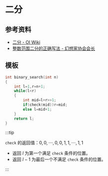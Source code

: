 # 二分

## 参考资料

- [二分 - OI Wiki](https://oi-wiki.org/basic/binary/)
- [整数范围二分的正确写法 - 幻想家协会会长](https://www.bilibili.com/video/BV1np421o77o)

## 模板

```cpp
int binary_search(int n)
{
	int l=1,r=n+1;
	while(l<r)
	{
		int mid=l+r>>1;
		if(check(mid))r=mid;
		else l=mid+1;
	}
	return l;
}
```

:::tip

`check` 的返回值：$0,0,\cdots,0,0,1,1,\cdots,1,1$

- 返回 $l$ 为第一个满足 `check` 条件的位置。
- 返回 $l-1$ 为最后一个不满足 `check` 条件的位置。

:::